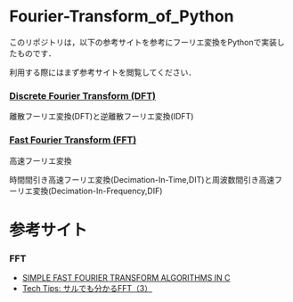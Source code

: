 # Fourier-Transform_of_Python

このリポジトリは，以下の参考サイトを参考にフーリエ変換をPythonで実装したものです．

利用する際にはまず参考サイトを閲覧してください．


### [Discrete Fourier Transform (DFT)](https://github.com/Atsuto0519/Fourier-Transform_byPython/blob/master/DFT.py)

離散フーリエ変換(DFT)と逆離散フーリエ変換(IDFT)


### [Fast Fourier Transform (FFT)](https://github.com/Atsuto0519/Fourier-Transform_byPython/blob/master/FFT.py)

高速フーリエ変換

時間間引き高速フーリエ変換(Decimation-In-Time,DIT)と周波数間引き高速フーリエ変換(Decimation-In-Frequency,DIF)


# 参考サイト

### FFT

- [SIMPLE FAST FOURIER TRANSFORM ALGORITHMS IN C](http://www.guitarscience.net/papers/fftalg.pdf)
- [Tech Tips: サルでも分かるFFT（3）](http://techtipshoge.blogspot.jp/2011/08/fft3.html)
